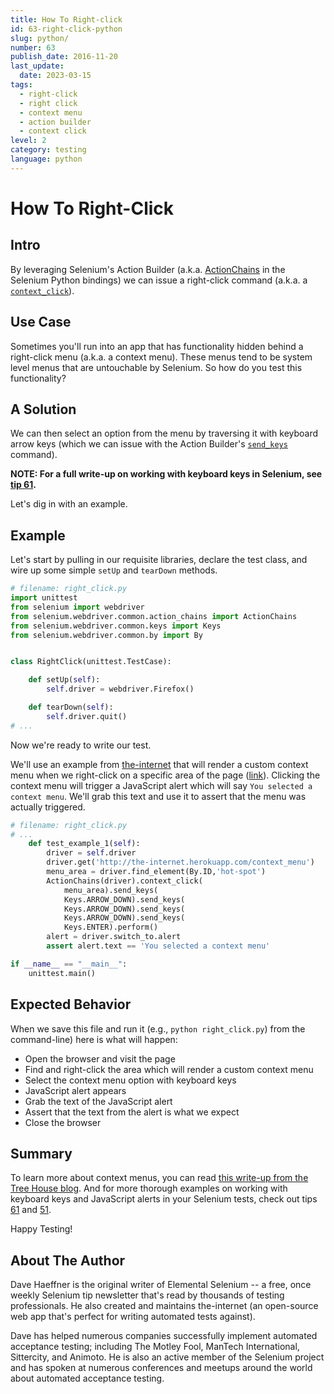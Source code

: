 ```yaml
---
title: How To Right-click
id: 63-right-click-python
slug: python/
number: 63
publish_date: 2016-11-20
last_update:
  date: 2023-03-15
tags:
  - right-click
  - right click
  - context menu
  - action builder
  - context click
level: 2
category: testing
language: python
---
```


# How To Right-Click

## Intro

By leveraging Selenium's Action Builder (a.k.a. [ActionChains](http://seleniumhq.github.io/selenium/docs/api/py/webdriver/selenium.webdriver.common.action_chains.html?highlight=actionchains#selenium.webdriver.common.action_chains.ActionChains) in the Selenium Python bindings) we can issue a right-click command (a.k.a. a [`context_click`](http://seleniumhq.github.io/selenium/docs/api/py/webdriver/selenium.webdriver.common.action_chains.html?highlight=actionchains#selenium.webdriver.common.action_chains.ActionChains.context_click)).


## Use Case

Sometimes you'll run into an app that has functionality hidden behind a right-click menu (a.k.a. a context menu). These menus tend to be system level menus that are untouchable by Selenium. So how do you test this functionality?

## A Solution

We can then select an option from the menu by traversing it with keyboard arrow keys (which we can issue with the Action Builder's [`send_keys`](http://seleniumhq.github.io/selenium/docs/api/py/webdriver/selenium.webdriver.common.action_chains.html?highlight=actionchains#selenium.webdriver.common.action_chains.ActionChains.send_keys) command).

__NOTE: For a full write-up on working with keyboard keys in Selenium, see [tip 61](/tips/61-keyboard-keys).__

Let's dig in with an example.

## Example

Let's start by pulling in our requisite libraries, declare the test class, and wire up some simple `setUp` and `tearDown` methods.

```python
# filename: right_click.py
import unittest
from selenium import webdriver
from selenium.webdriver.common.action_chains import ActionChains
from selenium.webdriver.common.keys import Keys
from selenium.webdriver.common.by import By


class RightClick(unittest.TestCase):

    def setUp(self):
        self.driver = webdriver.Firefox()

    def tearDown(self):
        self.driver.quit()
# ...
```

Now we're ready to write our test.

We'll use an example from [the-internet](https://github.com/tourdedave/the-internet) that will render a custom context menu when we right-click on a specific area of the page ([link](http://the-internet.herokuapp.com/context_menu)). Clicking the context menu will trigger a JavaScript alert which will say `You selected a context menu`. We'll grab this text and use it to assert that the menu was actually triggered.

```python
# filename: right_click.py
# ...
    def test_example_1(self):
        driver = self.driver
        driver.get('http://the-internet.herokuapp.com/context_menu')
        menu_area = driver.find_element(By.ID,'hot-spot')
        ActionChains(driver).context_click(
            menu_area).send_keys(
            Keys.ARROW_DOWN).send_keys(
            Keys.ARROW_DOWN).send_keys(
            Keys.ARROW_DOWN).send_keys(
            Keys.ENTER).perform()
        alert = driver.switch_to.alert
        assert alert.text == 'You selected a context menu'

if __name__ == "__main__":
    unittest.main()
```

## Expected Behavior

When we save this file and run it (e.g., `python right_click.py`) from the command-line) here is what will happen:

+ Open the browser and visit the page
+ Find and right-click the area which will render a custom context menu
+ Select the context menu option with keyboard keys
+ JavaScript alert appears
+ Grab the text of the JavaScript alert
+ Assert that the text from the alert is what we expect
+ Close the browser

## Summary

To learn more about context menus, you can read [this write-up from the Tree House blog](http://blog.teamtreehouse.com/building-html5-context-menus). And for more thorough examples on working with keyboard keys and JavaScript alerts in your Selenium tests, check out tips [61](/tips/61-keyboard-keys) and [51](/tips/51-javascript-alerts).

Happy Testing!

## About The Author

Dave Haeffner is the original writer of Elemental Selenium -- a free, once weekly Selenium tip newsletter that's read by thousands of testing professionals. He also created and maintains the-internet (an open-source web app that's perfect for writing automated tests against).

Dave has helped numerous companies successfully implement automated acceptance testing; including The Motley Fool, ManTech International, Sittercity, and Animoto. He is also an active member of the Selenium project and has spoken at numerous conferences and meetups around the world about automated acceptance testing.
